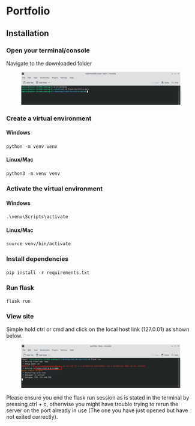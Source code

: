 # Portfolio

## Installation

### Open your terminal/console

Navigate to the downloaded folder

<figure><img src=".gitbook/assets/image (1).png" alt=""><figcaption></figcaption></figure>

### Create a virtual environment

#### Windows

`python -m venv venv`&#x20;

#### Linux/Mac

`python3 -m venv venv`

### Activate the virtual environment

#### Windows

`.\venv\Scripts\activate`

#### Linux/Mac

`source venv/bin/activate`

### Install dependencies

`pip install -r requirements.txt`

### Run flask

`flask run`

### View site

Simple hold ctrl or cmd and click on the local host link (127.0.01) as shown below.

<figure><img src=".gitbook/assets/image.png" alt=""><figcaption></figcaption></figure>

Please ensure you end the flask run session as is stated in the terminal by pressing ctrl + c, otherwise you might have trouble trying to rerun the server on the port already in use (The one you have just opened but have not exited correctly).
